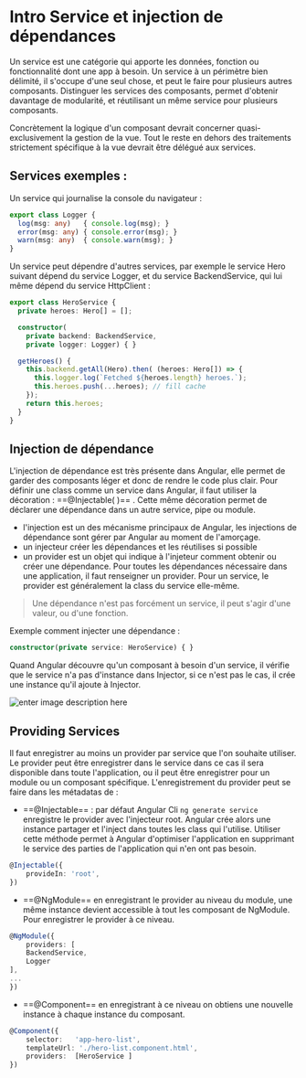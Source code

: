 # Intro Service et injection de dépendances
Un service est une catégorie qui apporte les données, fonction ou fonctionnalité dont une app à besoin. Un service à un périmètre bien délimité, il s'occupe d'une seul chose, et peut le faire pour plusieurs autres composants.
Distinguer les services des composants, permet d'obtenir davantage de modularité, et réutilisant un même service pour plusieurs composants.

Concrètement la logique d'un composant devrait concerner quasi-exclusivement la gestion de la vue. Tout le reste en dehors des traitements strictement spécifique à la vue devrait être délégué aux services.

## Services exemples :
Un service qui journalise la console du navigateur :
```ts
export class Logger {
  log(msg: any)   { console.log(msg); }
  error(msg: any) { console.error(msg); }
  warn(msg: any)  { console.warn(msg); }
}
```

Un service peut dépendre d'autres services, par exemple le service Hero suivant dépend du service Logger, et du service BackendService, qui lui même dépend du service HttpClient :

```ts
export class HeroService {
  private heroes: Hero[] = [];

  constructor(
    private backend: BackendService,
    private logger: Logger) { }

  getHeroes() {
    this.backend.getAll(Hero).then( (heroes: Hero[]) => {
      this.logger.log(`Fetched ${heroes.length} heroes.`);
      this.heroes.push(...heroes); // fill cache
    });
    return this.heroes;
  }
}
```
## Injection de dépendance

L'injection de dépendance est très présente dans Angular, elle permet de garder des composants léger et donc de rendre le code plus clair. Pour définir une class comme un service dans Angular, il faut utiliser la décoration : ==@Injectable( )== . Cette même décoration permet de déclarer une dépendance dans un autre service, pipe ou module.

- l'injection est un des mécanisme principaux de Angular, les injections de dépendance sont gérer par Angular au moment de l'amorçage.
- un injecteur créer les dépendances et les réutilises si possible
- un provider est un objet qui indique à l'injeteur comment obtenir ou créer une dépendance.
 Pour toutes les dépendances nécessaire dans une application, il faut renseigner un provider. Pour un service, le provider est généralement la class du service elle-même.
 > Une dépendance n'est pas forcément un service, il peut s'agir d'une valeur, ou d'une fonction.

Exemple comment injecter une dépendance :
```ts
constructor(private service: HeroService) { }
```
Quand Angular découvre qu'un composant à besoin d'un service, il vérifie que le service n'a pas d'instance dans Injector, si ce n'est pas le cas, il crée une instance qu'il ajoute à Injector.

![enter image description here](https://angular.io/generated/images/guide/architecture/injector-injects.png)

## Providing Services

Il faut enregistrer au moins un provider par service que l'on souhaite utiliser. Le provider peut être enregistrer dans le service dans ce cas il sera disponible dans toute l'application, ou il peut être enregistrer pour un module ou un composant spécifique. L'enregistrement du provider peut se faire dans les métadatas de :

- ==@Injectable== : par défaut Angular Cli ```ng generate service``` enregistre le provider avec l'injecteur root. Angular crée alors une instance partager et l'inject dans toutes les class qui l'utilise. Utiliser cette méthode permet à Angular d'optimiser l'application en supprimant le service des parties de l'application qui n'en ont pas besoin.
```ts
@Injectable({
	provideIn: 'root',
})
```
- ==@NgModule== en enregistrant le provider au niveau du module, une même instance devient accessible à tout les composant de NgModule. Pour enregistrer le provider à ce niveau.
```ts
@NgModule({
	providers: [
	BackendService,
	Logger
],
...
})
```
- ==@Component== en enregistrant à ce niveau on obtiens une nouvelle instance à chaque instance du composant.
```ts
@Component({
	selector:	'app-hero-list',
	templateUrl: './hero-list.component.html',
	providers:	[HeroService ]
})
```
<!--stackedit_data:
eyJoaXN0b3J5IjpbMTM0MTcxMTEyOV19
-->